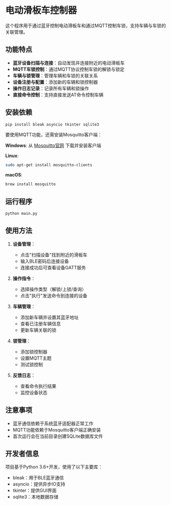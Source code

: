 # 电动滑板车控制器

这个程序用于通过蓝牙控制电动滑板车和通过MQTT控制车锁，支持车辆与车锁的关联管理。

## 功能特点

- **蓝牙设备扫描与连接**：自动发现并连接附近的电动滑板车
- **MQTT车锁控制**：通过MQTT协议控制车锁的解锁与锁定
- **车辆与锁管理**：管理车辆和车锁的关联关系
- **设备注册与配置**：添加新的车辆和锁控制器
- **操作日志记录**：记录所有车辆和锁操作
- **直接命令控制**：支持直接发送AT命令控制车辆

## 安装依赖

```bash
pip install bleak asyncio tkinter sqlite3
```

要使用MQTT功能，还需安装Mosquitto客户端：

**Windows**:
从 [Mosquitto官网](https://mosquitto.org/download/) 下载并安装客户端

**Linux**:
```bash
sudo apt-get install mosquitto-clients
```

**macOS**:
```bash
brew install mosquitto
```

## 运行程序

```bash
python main.py
```

## 使用方法

1. **设备管理**：
   - 点击"扫描设备"找到附近的滑板车
   - 输入BLE密码后连接设备
   - 连接成功后可查看设备GATT服务

2. **操作指令**：
   - 选择操作类型（解锁/上锁/查询）
   - 点击"执行"发送命令到连接的设备

3. **车辆管理**：
   - 添加新车辆并设置其蓝牙地址
   - 查看已注册车辆信息
   - 更新车辆关联的锁

4. **锁管理**：
   - 添加锁控制器
   - 设置MQTT主题
   - 测试锁控制

5. **反馈日志**：
   - 查看命令执行结果
   - 监控设备状态

## 注意事项

- 蓝牙通信依赖于系统蓝牙适配器正常工作
- MQTT功能依赖于Mosquitto客户端正确安装
- 首次运行会在当前目录创建SQLite数据库文件

## 开发者信息

项目基于Python 3.6+开发，使用了以下主要库：
- bleak：用于BLE蓝牙通信
- asyncio：提供异步IO支持
- tkinter：提供GUI界面
- sqlite3：本地数据存储 